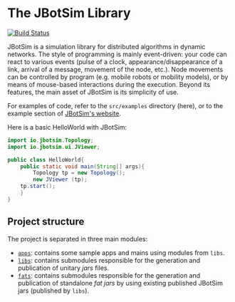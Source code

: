 # The JBotSim Library

[![Build Status](https://travis-ci.org/acasteigts/JBotSim.svg?branch=master)](https://travis-ci.org/acasteigts/JBotSim)

JBotSim is a simulation library for distributed algorithms in dynamic
networks. The style of programming is mainly event-driven: your code
can react to various events (pulse of a clock,
appearance/disappearance of a link, arrival of a message, movement of
the node, etc.). Node movements can be controlled by program (e.g.
mobile robots or mobility models), or by means of mouse-based
interactions during the execution. Beyond its features, the main asset
of JBotSim is its simplicity of use.

For examples of code, refer to the `src/examples` directory (here), or to the example section of [JBotSim's website](http://jbotsim.io).

Here is a basic HelloWorld with JBotSim:

```java
import io.jbotsim.Topology;
import io.jbotsim.ui.JViewer;

public class HelloWorld{
    public static void main(String[] args){
        Topology tp = new Topology();
        new JViewer (tp);
	tp.start();
    }
}
```

## Project structure
The project is separated in three main modules:
* [`apps`](./apps/README.md): contains some sample apps and mains using modules from `libs`. 
* [`libs`](./libs/README.md): contains submodules responsible for the generation and publication of unitary *jars* files.
* [`fats`](./fats/README.md): contains submodules responsible for the generation and publication of standalone *fat jars* by using existing 
published JBotSim jars (published by `libs`).
 